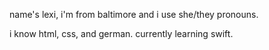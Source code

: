 name's lexi, i'm from baltimore and i use she/they pronouns.

i know html, css, and german. currently learning swift. 

<!---
avplu/avplu is a ✨ special ✨ repository because its `README.md` (this file) appears on your GitHub profile.
You can click the Preview link to take a look at your changes.
--->
